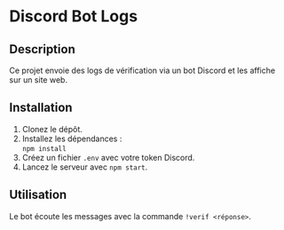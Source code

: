 # Discord Bot Logs

## Description

Ce projet envoie des logs de vérification via un bot Discord et les affiche sur un site web.

## Installation

1. Clonez le dépôt.
2. Installez les dépendances :  
   `npm install`
3. Créez un fichier `.env` avec votre token Discord.
4. Lancez le serveur avec `npm start`.

## Utilisation

Le bot écoute les messages avec la commande `!verif <réponse>`.
